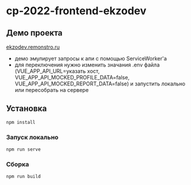 # cp-2022-frontend-ekzodev

## Демо проекта
[ekzodev.remonstro.ru](https://ekzodev.remonstro.ru)

- демо эмулирует запросы к апи с помощью ServiceWorker'а
- для переключения нужно изменить значания .env файла (VUE_APP_API_URL=указать хост, VUE_APP_API_MOCKED_PROFILE_DATA=false, VUE_APP_API_MOCKED_REPORT_DATA=false) и запустить локально или пересобрать на сервере

## Установка
```
npm install
```

### Запуск локально
```
npm run serve
```

### Сборка
```
npm run build
```
